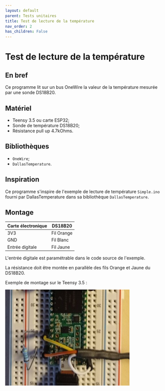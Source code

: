 ```yaml
---
layout: default
parent: Tests unitaires
title: Test de lecture de la température
nav_order: 2
has_children: False
---
```


Test de lecture de la température
================================

## En bref
Ce programme lit sur un bus OneWire la valeur de la température mesurée par une sonde DS18B20.

## Matériel
- Teensy 3.5 ou carte ESP32;
- Sonde de température DS18B20;
- Résistance pull up 4.7kOhms.

## Bibliothèques
- `OneWire`;
- `DallasTemperature`.

## Inspiration
Ce programme s'inspire de l'exemple de lecture de température `Simple.ino` fourni par DallasTemperature dans sa bibliothèque `DallasTemperature`.

## Montage

|Carte électronique|DS18B20|
|------|-------|
|3V3|Fil Orange|
|GND|Fil Blanc|
|Entrée digitale|Fil Jaune|

L'entrée digitale est paramétrable dans le code source de l'exemple.

La résistance doit être montée en parallèle des fils Orange et Jaune du DS18B20.

Exemple de montage sur le Teensy 3.5 :

![Montage](../assets/set_up_img/temp_test.jpg)
